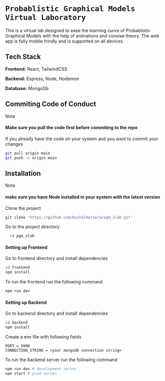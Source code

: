 
# ```Probablistic Graphical Models Virtual Laboratory```

This is a virtual lab designed to ease the learning curve of Probablistic Graphical Models with the help of animations and consise theory. The web app is fully mobile frindly and is supported on all devices.

## Tech Stack

**Frontend:** React, TailwindCSS

**Backend:** Express, Node, Nodemon

**Database:** MongoDb

## Commiting Code of Conduct

> [!NOTE]
> #### Make sure you pull the code first before commiting to the repo

If you already have the code on your system and you want to commit your changes
```bash
git pull origin main
git push -u origin main
```

## Installation

> [!Note]
> #### make sure you have Node installed in your system with the latest version

Clone the project

```bash
git clone 'https://github.com/KushalHarsora/pgm_vlab.git'
```

Go to the project directory

```bash
  cd pgm_vlab
```

#### Setting up Frontend

Go to frontend directory and install dependencies

```bash
cd frontend
npm install
```

To run the frontend run the following command

```bash
npm run dev
```

#### Setting up Backend

Go to backend directory and install dependencies

```bash
cd backend
npm install
```
Create a env file with following fields

```env
PORT = 5000
CONNECTION_STRING = <your mongodb connection string>
```

To run the backend server run the following command

```bash
npm run dev # development server
npm start # prod server
```
